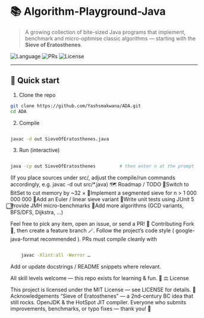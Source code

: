 # 📚 Algorithm-Playground-Java
> A growing collection of bite-sized Java programs that implement, benchmark and micro-optimise classic algorithms — starting with the **Sieve of Eratosthenes**.

![Language](https://img.shields.io/badge/Java-17%2B-blue?logo=java)
![PRs](https://img.shields.io/badge/PRs-welcome-brightgreen.svg)
![License](https://img.shields.io/badge/license-MIT-lightgrey.svg)

---

## 🚀 Quick start

1. Clone the repo

```bash
git clone https://github.com/Yashsmakwana/ADA.git
cd ADA
```
2. Compile

```bash

javac -d out SieveOfEratosthenes.java
```
3. Run (interactive)

```bash

java -cp out SieveOfEratosthenes         # then enter n at the prompt
```
(If you place sources under src/, adjust the compile/run commands accordingly, e.g. javac -d out src/*.java)
🗺️ Roadmap / TODO
⃣Switch to BitSet to cut memory by ~32 ×
⃣Implement a segmented sieve for n > 1 000 000 000
⃣Add an Euler / linear sieve variant
⃣Write unit tests using JUnit 5
⃣Provide JMH micro-benchmarks
⃣Add more algorithms (GCD variants, BFS/DFS, Dijkstra, …)

Feel free to pick any item, open an issue, or send a PR!
🤝 Contributing
Fork 📌, then create a feature branch 🪄.
Follow the project’s code style ( google-java-format recommended ).
PRs must compile cleanly with
```bash

    javac -Xlint:all -Werror …
```
Add or update docstrings / README snippets where relevant.

All skill levels welcome — this repo exists for learning & fun. 🎈
⚖️ License

This project is licensed under the MIT License — see LICENSE for details.
🙏 Acknowledgements
“Sieve of Eratosthenes” — a 2nd-century BC idea that still rocks.
OpenJDK & the HotSpot JIT compiler.
Everyone who submits improvements, benchmarks, or typo fixes — thank you! 🎉
